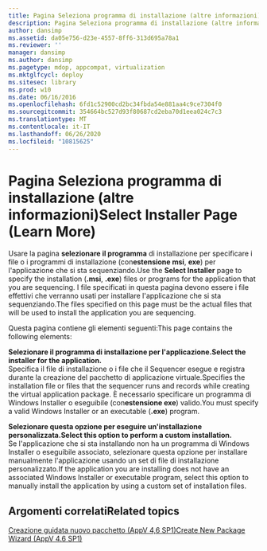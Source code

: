 ```yaml
---
title: Pagina Seleziona programma di installazione (altre informazioni)
description: Pagina Seleziona programma di installazione (altre informazioni)
author: dansimp
ms.assetid: da05e756-d23e-4557-8ff6-313d695a78a1
ms.reviewer: ''
manager: dansimp
ms.author: dansimp
ms.pagetype: mdop, appcompat, virtualization
ms.mktglfcycl: deploy
ms.sitesec: library
ms.prod: w10
ms.date: 06/16/2016
ms.openlocfilehash: 6fd1c52900cd2bc34fbda54e881aa4c9ce7304f0
ms.sourcegitcommit: 354664bc527d93f80687cd2eba70d1eea024c7c3
ms.translationtype: MT
ms.contentlocale: it-IT
ms.lasthandoff: 06/26/2020
ms.locfileid: "10815625"
---
```

# <span data-ttu-id="21261-103">Pagina Seleziona programma di installazione (altre informazioni)</span><span class="sxs-lookup"><span data-stu-id="21261-103">Select Installer Page (Learn More)</span></span>


<span data-ttu-id="21261-104">Usare la pagina **selezionare il programma** di installazione per specificare i file o i programmi di installazione (con**estensione msi**, **exe**) per l'applicazione che si sta sequenziando.</span><span class="sxs-lookup"><span data-stu-id="21261-104">Use the **Select Installer** page to specify the installation (**.msi**, **.exe**) files or programs for the application that you are sequencing.</span></span> <span data-ttu-id="21261-105">I file specificati in questa pagina devono essere i file effettivi che verranno usati per installare l'applicazione che si sta sequenziando.</span><span class="sxs-lookup"><span data-stu-id="21261-105">The files specified on this page must be the actual files that will be used to install the application you are sequencing.</span></span>

<span data-ttu-id="21261-106">Questa pagina contiene gli elementi seguenti:</span><span class="sxs-lookup"><span data-stu-id="21261-106">This page contains the following elements:</span></span>

<a href="" id="select-the-installer-for-the-application-"></a>**<span data-ttu-id="21261-107">Selezionare il programma di installazione per l'applicazione.</span><span class="sxs-lookup"><span data-stu-id="21261-107">Select the installer for the application.</span></span>**  
<span data-ttu-id="21261-108">Specifica il file di installazione o i file che il Sequencer esegue e registra durante la creazione del pacchetto di applicazione virtuale.</span><span class="sxs-lookup"><span data-stu-id="21261-108">Specifies the installation file or files that the sequencer runs and records while creating the virtual application package.</span></span> <span data-ttu-id="21261-109">È necessario specificare un programma di Windows Installer o eseguibile (con**estensione exe**) valido.</span><span class="sxs-lookup"><span data-stu-id="21261-109">You must specify a valid Windows Installer or an executable (**.exe**) program.</span></span>

<a href="" id="select-this-option-to-perform-a-custom-installation-"></a>**<span data-ttu-id="21261-110">Selezionare questa opzione per eseguire un'installazione personalizzata.</span><span class="sxs-lookup"><span data-stu-id="21261-110">Select this option to perform a custom installation.</span></span>**  
<span data-ttu-id="21261-111">Se l'applicazione che si sta installando non ha un programma di Windows Installer o eseguibile associato, selezionare questa opzione per installare manualmente l'applicazione usando un set di file di installazione personalizzato.</span><span class="sxs-lookup"><span data-stu-id="21261-111">If the application you are installing does not have an associated Windows Installer or executable program, select this option to manually install the application by using a custom set of installation files.</span></span>

## <span data-ttu-id="21261-112">Argomenti correlati</span><span class="sxs-lookup"><span data-stu-id="21261-112">Related topics</span></span>


[<span data-ttu-id="21261-113">Creazione guidata nuovo pacchetto (AppV 4,6 SP1)</span><span class="sxs-lookup"><span data-stu-id="21261-113">Create New Package Wizard (AppV 4.6 SP1)</span></span>](create-new-package-wizard---appv-46-sp1-.md)

 

 





